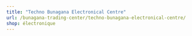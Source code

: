 ```yaml
---
title: "Techno Bunagana Electronical Centre"
url: /bunagana-trading-center/techno-bunagana-electronical-centre/
shop: électronique
---
```


